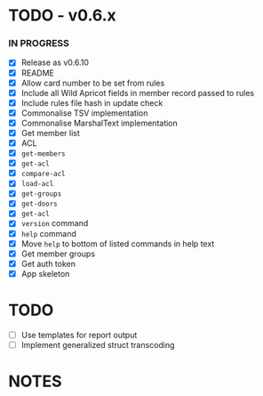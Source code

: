 # TODO - v0.6.x

### IN PROGRESS

- [x] Release as v0.6.10
- [x] README
- [x] Allow card number to be set from rules
- [x] Include all Wild Apricot fields in member record passed to rules
- [x] Include rules file hash in update check
- [x] Commonalise TSV implementation
- [x] Commonalise MarshalText implementation
- [x] Get member list
- [x] ACL
- [x] `get-members`
- [x] `get-acl`
- [x] `compare-acl`
- [x] `load-acl`
- [x] `get-groups`
- [x] `get-doors`
- [x] `get-acl`
- [x] `version` command
- [x] `help` command
- [x] Move `help` to bottom of listed commands in help text
- [x] Get member groups
- [x] Get auth token
- [x] App skeleton

# TODO

- [ ] Use templates for report output
- [ ] Implement generalized struct transcoding

# NOTES